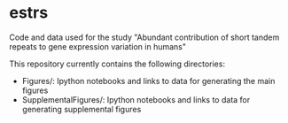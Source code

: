 # estrs
Code and data used for the study "Abundant contribution of short tandem repeats to gene expression variation in humans" 

This repository currently contains the following directories:

* Figures/: Ipython notebooks and links to data for generating the main figures
* SupplementalFigures/: Ipython notebooks and links to data for generating supplemental figures
